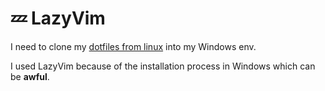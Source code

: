 # 💤 LazyVim

I need to clone my [dotfiles from linux](https://github.com/Rigonkmalk/dotfiles) into my Windows env.

I used LazyVim because of the installation process in Windows which can be **awful**.
